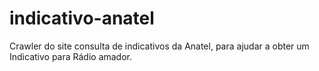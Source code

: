 # indicativo-anatel
Crawler do site consulta de indicativos da Anatel, para ajudar a obter um Indicativo para Rádio amador.
